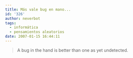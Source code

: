 ```yaml
---
title: Más vale bug en mano...
id: '326'
author: neverbot
tags:
  - informática
  - pensamientos aleatorios
date: 2007-01-15 16:44:11
---
```


> A bug in the hand is better than one as yet undetected.